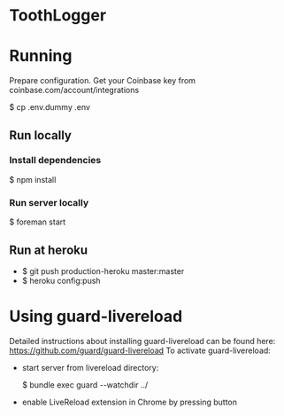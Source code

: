 ToothLogger
===========

# Running
Prepare configuration. Get your Coinbase key from coinbase.com/account/integrations

 $ cp .env.dummy .env

## Run locally
### Install dependencies
$ npm install

### Run server locally
$ foreman start

## Run at heroku
  * $ git push production-heroku master:master
  * $ heroku config:push

# Using guard-livereload
Detailed instructions about installing guard-livereload can be found here: https://github.com/guard/guard-livereload
To activate guard-livereload:
  * start server from livereload directory:

    $ bundle exec guard --watchdir ../
  * enable LiveReload extension in Chrome by pressing button
